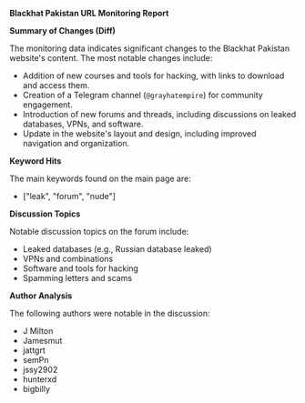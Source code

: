 **Blackhat Pakistan URL Monitoring Report**

**Summary of Changes (Diff)**

The monitoring data indicates significant changes to the Blackhat Pakistan website's content. The most notable changes include:

*   Addition of new courses and tools for hacking, with links to download and access them.
*   Creation of a Telegram channel (`@grayhatempire`) for community engagement.
*   Introduction of new forums and threads, including discussions on leaked databases, VPNs, and software.
*   Update in the website's layout and design, including improved navigation and organization.

**Keyword Hits**

The main keywords found on the main page are:

*   ["leak", "forum", "nude"]


**Discussion Topics**

Notable discussion topics on the forum include:

*   Leaked databases (e.g., Russian database leaked)
*   VPNs and combinations
*   Software and tools for hacking
*   Spamming letters and scams

**Author Analysis**

The following authors were notable in the discussion:

*   J Milton
*   Jamesmut
*   jattgrt
*   semPn
*   jssy2902
*   hunterxd
*   bigbilly